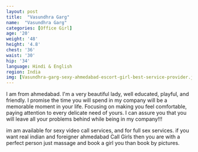 ```yaml
---
layout: post
title:  "Vasundhra Garg"
name:  "Vasundhra Garg"
categories: [Office Girl]
age: '20'
weight: '48'
height: '4.8'
chest: '36'
waist: '30'
hip: '34'
language: Hindi & English
region: India
img: [Vasundhra-garg-sexy-ahmedabad-escort-girl-best-service-provider.jpg,Vasundhra-garg-hot-bobs-ahmedabad-call-girl.jpg,Vasundhra-garg-hot-sexy-body-call-girl-sohanisharma.jpg,Vasundhra-garg-look-like-sunny-leone-hot-call-girl.jpg,Vasundhra-garg-sexy-ahmedabad-escort-very-beautyfull-girl.jpg,Vasundhra-garg-sexy-ahmedabad-escort-very-cuteness-overloaded-girl.jpg,Vasundhra-garg-sexy-figger-call-girl-ahmedabad.jpg,Vasundhra-garg-sexy-figger-girl-call-girl-ahmedabad.jpg,Vasundhra-garg-very-sexy-girl-ahmedabad-escort-independent.jpg]
---
```


<p>I am from ahmedabad. I'm a very beautiful lady, well educated, playful, and friendly. I promise the time you will spend in my company will be a memorable moment in your life. Focusing on making you feel comfortable, paying attention to every delicate need of yours. I can assure you that you will leave all your problems behind while being in my company!!!</p>

<p>im am available for sexy video call services, and for full sex services. if you want real indian and foreigner ahmedabad Call Girls then you are with a perfect person just massage and book a girl you than book by pictures.</p>